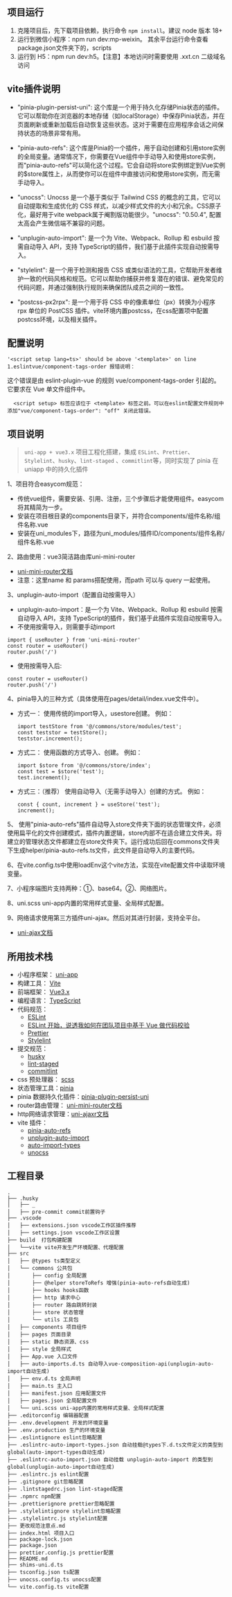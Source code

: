## 项目运行

1. 克隆项目后，先下载项目依赖，执行命令 `npm install`。建议 node 版本 18+
2. 运行到微信小程序：npm run dev:mp-weixin。 其余平台运行命令查看package.json文件夹下的，scripts
3. 运行到 H5：npm run dev:h5。【注意】本地访问时需要使用 .xxt.cn 二级域名访问

### 

## vite插件说明
* "pinia-plugin-persist-uni": 这个库是一个用于持久化存储Pinia状态的插件。它可以帮助你在浏览器的本地存储（如localStorage）中保存Pinia状态，并在页面刷新或重新加载后自动恢复这些状态。这对于需要在应用程序会话之间保持状态的场景非常有用。

* "pinia-auto-refs": 这个库是Pinia的一个插件，用于自动创建和引用store实例的全局变量。通常情况下，你需要在Vue组件中手动导入和使用store实例，而"pinia-auto-refs"可以简化这个过程。它会自动将store实例绑定到Vue实例的$store属性上，从而使你可以在组件中直接访问和使用store实例，而无需手动导入。

* "unocss": Unocss 是一个基于类似于 Tailwind CSS 的概念的工具，它可以自动提取和生成优化的 CSS 样式，以减少样式文件的大小和冗余。CSS原子化，最好用于vite webpack属于阉割版功能很少。"unocss": "0.50.4", 配置太高会产生微信端不兼容的问题。

* "unplugin-auto-import": 是一个为 Vite、Webpack、Rollup 和 esbuild 按需自动导入 API，支持 TypeScript的插件，我们基于此插件实现自动按需导入。

* "stylelint": 是一个用于检测和报告 CSS 或类似语法的工具，它帮助开发者维护一致的代码风格和规范。它可以帮助你捕获并修复潜在的错误、避免常见的代码问题，并通过强制执行规则来确保团队成员之间的一致性。

* "postcss-px2rpx": 是一个用于将 CSS 中的像素单位（px）转换为小程序 rpx 单位的 PostCSS 插件。vite环境内置postcss，在css配置项中配置postcss环境，以及相关插件。

## 配置说明
```shell
'<script setup lang=ts>' should be above '<template>' on line 1.eslintvue/component-tags-order 报错说明：
```
这个错误是由 eslint-plugin-vue 的规则 vue/component-tags-order 引起的。它要求在 Vue 单文件组件中。
```shell
  <script setup> 标签应该位于 <template> 标签之前。可以在eslint配置文件规则中添加"vue/component-tags-order": "off" 关闭此错误。
```

## 项目说明
> `uni-app + vue3.x` 项目工程化搭建，集成 `ESLint`、`Prettier`、`Stylelint`、`husky`、`lint-staged` 、`commitlint`等，同时实现了 pinia 在 uniapp 中的持久化插件


  1、项目符合easycom规范：
  * 传统vue组件，需要安装、引用、注册，三个步骤后才能使用组件。easycom将其精简为一步。
  * 安装在项目根目录的components目录下，并符合components/组件名称/组件名称.vue
  * 安装在uni_modules下，路径为uni_modules/插件ID/components/组件名称/组件名称.vue

  2、路由使用：vue3简洁路由库uni-mini-router
  * [uni-mini-router文档](https://moonofweisheng.github.io/uni-mini-router/guide/quick-use.html)
  * 注意：这里name 和 params搭配使用，而path 可以与 query 一起使用。

  3、unplugin-auto-import（配置自动按需导入）
  * unplugin-auto-import：是一个为 Vite、Webpack、Rollup 和 esbuild 按需自动导入 API，支持 TypeScript的插件，我们基于此插件实现自动按需导入。
  * 不使用按需导入，则需要手动import
  ```shell
  import { useRouter } from 'uni-mini-router'
  const router = useRouter()
  router.push('/')
  ```
  * 使用按需导入后:
  ```shell
  const router = useRouter()
  router.push('/')
  ```

  4、pinia导入的三种方式（具体使用在pages/detail/index.vue文件中）。
  * 方式一：
      使用传统的import导入，usestore创建。
      例如：
      ```shell
      import testStore from '@/commons/store/modules/test';
      const teststor = testStore();
      teststor.increment();
      ```

  * 方式二：
      使用函数的方式导入、创建。
      例如：
      ```shell
      import $store from '@/commons/store/index';
      const test = $store('test');
      test.increment();
      ```
  * 方式三：（推荐）
    使用自动导入（无需手动导入）创建的方式。
    例如：
    ```shell
    const { count, increment } = useStore('test');
    increment();
    ```

  5、 使用"pinia-auto-refs"插件自动导入store文件夹下面的状态管理文件，必须使用扁平化的文件创建模式，插件内置逻辑，store内部不在适合建立文件夹。将建立的管理状态文件都建立在store文件夹下。运行成功后回在commons文件夹下生成helper/pinia-auto-refs.ts文件，此文件是自动导入的主要代码。

  6、在vite.config.ts中使用loadEnv这个vite方法，实现在vite配置文件中读取环境变量。

  7、小程序端图片支持两种：①、base64。②、网络图片。

  8、uni.scss uni-app内置的常用样式变量、全局样式配置。

  9、网络请求使用第三方插件uni-ajax。然后对其进行封装，支持全平台。
   * [uni-ajax文档](https://uniajax.ponjs.com/guide/)

## 所用技术栈

- 小程序框架： [uni-app](https://uniapp.dcloud.io/)
- 构建工具： [Vite](https://vitejs.dev/)
- 前端框架： [Vue3.x](https://v3.cn.vuejs.org/)
- 编程语言： [TypeScript](https://www.typescriptlang.org/)
- 代码规范：
  - [ESLint](https://eslint.org/)
  - [ESLint 开始，说透我如何在团队项目中基于 Vue 做代码校验](https://juejin.cn/post/6974223481181306888#heading-26)
  - [Prettier](https://prettier.io/)
  - [Stylelint](https://stylelint.io/)
- 提交规范：
  - [husky](https://typicode.github.io/husky/#/)
  - [lint-staged](https://www.npmjs.com/package/lint-staged)
  - [commitlint](https://commitlint.js.org/#/)
- css 预处理器： [scss](https://sass-lang.com/)
- 状态管理工具：[pinia](https://pinia.vuejs.org/)
- pinia 数据持久化插件：[pinia-plugin-persist-uni](https://allen-1998.github.io/pinia-plugin-persist-uni/)
- router路由管理： [uni-mini-router文档](https://moonofweisheng.github.io/uni-mini-router/guide/quick-use.html)
- http网络请求管理：[uni-ajaxr文档](https://uniajax.ponjs.com/guide/)
- vite 插件：
  - [pinia-auto-refs](https://github.com/Allen-1998/pinia-auto-refs)
  - [unplugin-auto-import](https://github.com/antfu/unplugin-auto-import)
  - [auto-import-types](https://github.com/Allen-1998/auto-import-types)
  - [unocss](https://github.com/unocss/unocss)

## 工程目录
```script
.
├── .husky
│   ├── _
│   ├── pre-commit commit前置钩子
├── .vscode
│   ├── extensions.json vscode工作区插件推荐
│   ├── settings.json vscode工作区设置
├── build  打包构建配置
│   └──vite vite开发生产环境配置、代理配置
├── src
│   ├── @types ts类型定义
│   └── commons 公共包
│       ├── config 全局配置
│       ├── @helper storeToRefs 增强(pinia-auto-refs自动生成)
│       ├── hooks hooks函数
│       ├── http 请求中心
│       ├── router 路由跳转封装
│       ├── store 状态管理
│       └── utils 工具包
│   ├── components 项目组件
│   ├── pages 页面目录
│   ├── static 静态资源、css
│   ├── style 全局样式
│   ├── App.vue 入口文件
│   ├── auto-imports.d.ts 自动导入vue-composition-api(unplugin-auto-import自动生成)
│   ├── env.d.ts 全局声明
│   ├── main.ts 主入口
│   ├── manifest.json 应用配置文件
│   ├── pages.json 全局配置文件
│   └── uni.scss uni-app内置的常用样式变量、全局样式配置
├── .editorconfig 编辑器配置
├── .env.development 开发的环境变量
├── .env.production 生产的环境变量
├── .eslintignore eslint忽略配置
├── .eslintrc-auto-import-types.json 自动挂载@types下.d.ts文件定义的类型到global(auto-import-types自动生成)
├── .eslintrc-auto-import.json 自动挂载 unplugin-auto-import 的类型到global(unplugin-auto-import自动生成)
├── .eslintrc.js eslint配置
├── .gitignore git忽略配置
├── .lintstagedrc.json lint-staged配置
├── .npmrc npm配置
├── .prettierignore prettier忽略配置
├── .stylelintignore stylelint忽略配置
├── .stylelintrc.js stylelint配置
├── 更改规范注意点.md
├── index.html 项目入口
├── package-lock.json
├── package.json
├── prettier.config.js prettier配置
├── README.md
├── shims-uni.d.ts
├── tsconfig.json ts配置
├── unocss.config.ts unocss配置
└── vite.config.ts vite配置
```

